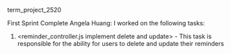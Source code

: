 term_project_2520

First Sprint Complete
Angela Huang:
I worked on the following tasks:
1. <reminder_controller.js implement delete and update> - This task is responsible for the ability for users to delete and update their reminders

